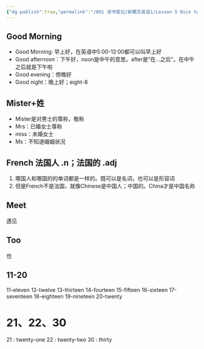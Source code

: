 ```yaml
---
{"dg-publish":true,"permalink":"/001 读书笔记/新概念英语1/Lesson 5 Nice to meet you/","dgPassFrontmatter":true,"created":"2024-02-29T20:11:33.000+08:00","updated":"2024-06-01T10:29:33.573+08:00"}
---
```


## Good Morning

- Good Morning: 早上好，在英语中5:00-12:00都可以叫早上好
- Good afternoon：下午好，noon是中午的意思。after是“在...之后”。在中午之后就是下午啦
- Good evening：傍晚好
- Good night：晚上好；eight-8
## Mister+姓

- Mister是对男士的尊称，敬称
- Mrs：已婚女士尊称
- miss：未婚女士
- Ms：不知道婚姻状况

## French 法国人 .n；法国的 .adj
1. 哪国人和哪国的的单词都是一样的。既可以是名词，也可以是形容词
2. 但是French不是法国，就像Chinese是中国人；中国的。China才是中国名称

## Meet
遇见

## Too
也

## 11-20
11-eleven 12-twelve 13-thirteen 14-fourteen 15-fifteen 16-sixteen 17-seventeen 
18-eighteen 19-nineteen 20-twenty

# 21、22、30
21 : twenty-one 22 : twenty-two 30 : thirty

